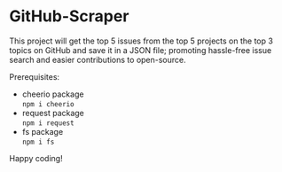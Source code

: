 # GitHub-Scraper

This project will get the top 5 issues from the top 5 projects on the top 3 topics on GitHub and save it in a JSON file; promoting hassle-free issue search and easier contributions to open-source.

Prerequisites:
- cheerio package <br>
``` npm i cheerio ```
- request package <br>
``` npm i request ```
- fs package <br>
``` npm i fs ```

Happy coding!
